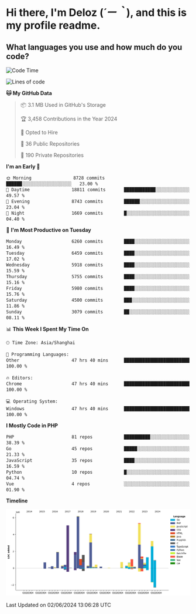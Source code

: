 # **Hi there, I'm Deloz (*´ー｀*), and this is my profile readme.**

## **What languages you use and how much do you code?**

<!--START_SECTION:waka-->
![Code Time](http://img.shields.io/badge/Code%20Time-4%2C101%20hrs%2046%20mins-blue)

![Lines of code](https://img.shields.io/badge/From%20Hello%20World%20I%27ve%20Written-39.9%20million%20lines%20of%20code-blue)

**🐱 My GitHub Data** 

> 📦 3.1 MB Used in GitHub's Storage 
 > 
> 🏆 3,458 Contributions in the Year 2024
 > 
> 💼 Opted to Hire
 > 
> 📜 36 Public Repositories 
 > 
> 🔑 190 Private Repositories 
 > 
**I'm an Early 🐤** 

```text
🌞 Morning                8728 commits        ██████░░░░░░░░░░░░░░░░░░░   23.00 % 
🌆 Daytime                18811 commits       ████████████░░░░░░░░░░░░░   49.57 % 
🌃 Evening                8743 commits        ██████░░░░░░░░░░░░░░░░░░░   23.04 % 
🌙 Night                  1669 commits        █░░░░░░░░░░░░░░░░░░░░░░░░   04.40 % 
```
📅 **I'm Most Productive on Tuesday** 

```text
Monday                   6260 commits        ████░░░░░░░░░░░░░░░░░░░░░   16.49 % 
Tuesday                  6459 commits        ████░░░░░░░░░░░░░░░░░░░░░   17.02 % 
Wednesday                5918 commits        ████░░░░░░░░░░░░░░░░░░░░░   15.59 % 
Thursday                 5755 commits        ████░░░░░░░░░░░░░░░░░░░░░   15.16 % 
Friday                   5980 commits        ████░░░░░░░░░░░░░░░░░░░░░   15.76 % 
Saturday                 4500 commits        ███░░░░░░░░░░░░░░░░░░░░░░   11.86 % 
Sunday                   3079 commits        ██░░░░░░░░░░░░░░░░░░░░░░░   08.11 % 
```


📊 **This Week I Spent My Time On** 

```text
🕑︎ Time Zone: Asia/Shanghai

💬 Programming Languages: 
Other                    47 hrs 40 mins      █████████████████████████   100.00 % 

🔥 Editors: 
Chrome                   47 hrs 40 mins      █████████████████████████   100.00 % 

💻 Operating System: 
Windows                  47 hrs 40 mins      █████████████████████████   100.00 % 
```

**I Mostly Code in PHP** 

```text
PHP                      81 repos            ██████████░░░░░░░░░░░░░░░   38.39 % 
Go                       45 repos            █████░░░░░░░░░░░░░░░░░░░░   21.33 % 
JavaScript               35 repos            ████░░░░░░░░░░░░░░░░░░░░░   16.59 % 
Python                   10 repos            █░░░░░░░░░░░░░░░░░░░░░░░░   04.74 % 
Vue                      4 repos             ░░░░░░░░░░░░░░░░░░░░░░░░░   01.90 % 
```



**Timeline**

![Lines of Code chart](https://raw.githubusercontent.com/deloz/deloz/main/assets/bar_graph.png)


 Last Updated on 02/06/2024 13:06:28 UTC
<!--END_SECTION:waka-->
